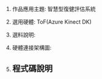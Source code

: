 1. 作品應用主題: 智慧型復健評估系統
2. 選用硬體: ToF(Azure Kinect DK)
3. 選料說明:
    
4. 硬體連接架構圖: <br/>
    ![]()
5. 程式碼說明
    - 
